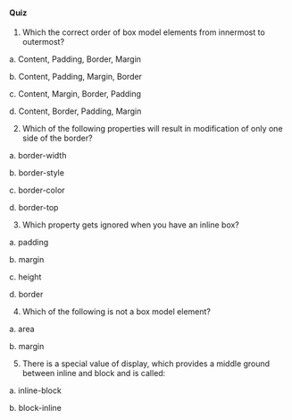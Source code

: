 ﻿#### Quiz

1. Which the correct order of box model elements from innermost to outermost?

a.  Content, Padding, Border, Margin 

b.  Content, Padding, Margin, Border

c.  Content, Margin, Border, Padding

d.  Content, Border, Padding, Margin

2. Which of the following properties will result in modification of only one side of the border?

a. border-width

b. border-style

c. border-color

d. border-top

3. Which property gets ignored when you have an inline box?

a. padding

b. margin

c. height 

d. border

4. Which of the following is not a box model element?

a. area

b. margin

5. There is a special value of display, which provides a middle ground between inline and block and is called:

a. inline-block

b. block-inline

